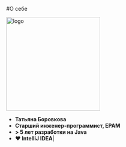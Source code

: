 #О себе


<img src="https://scontent-frx5-1.xx.fbcdn.net/v/t1.0-9/61493225_2385832861482520_7591273619582353408_n.jpg?_nc_cat=101&_nc_ht=scontent-frx5-1.xx&oh=4fdccb3c1a190cc2579129cd6ab8e1c3&oe=5D91528F" alt="logo" width="250"/>

- __Татьяна Боровкова__
- __Старший инженер-программист, EPAM__
- __\> 5 лет разработки на Java__
- __❤ IntelliJ IDEA__|